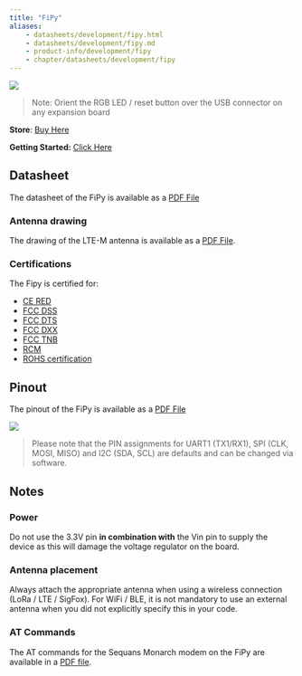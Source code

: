```yaml
---
title: "FiPy"
aliases:
    - datasheets/development/fipy.html
    - datasheets/development/fipy.md
    - product-info/development/fipy
    - chapter/datasheets/development/fipy
---
```


![](/gitbook/assets/fipy-1.png)

> Note: Orient the RGB LED / reset button over the USB connector on any expansion board



**Store**: [Buy Here](https://pycom.io/product/fipy/)

**Getting Started:** [Click Here](/gettingstarted/)


## Datasheet

The datasheet of the FiPy is available as a [PDF File](/gitbook/assets/specsheets/Pycom_002_Specsheets_FiPy_v2.pdf)

### Antenna drawing
The drawing of the LTE-M antenna is available as a [PDF File](/gitbook/assets/lte-m-antenna-drawing.pdf).

### Certifications
The Fipy is certified for:
* [CE RED](/gitbook/assets/fipy_c03-b0-red-final.pdf)
* [FCC DSS](/gitbook/assets/pycom-2ajmtfipy01r-fcc-grant-dss.pdf) 
* [FCC DTS](/gitbook/assets/pycom-2ajmtfipy01r-fcc-grant-dts.pdf) 
* [FCC DXX](/gitbook/assets/pycom-2ajmtfipy01r-fcc-grant-dxx.pdf) 
* [FCC TNB](/gitbook/assets/pycom-2ajmtfipy01r-fcc-grant-tnb.pdf)
* [RCM](/gitbook/assets/RCM-FIPY.zip)
* [ROHS certification](/gitbook/assets/RoHs_declarations/RoHS-for-FiPy(8217-00091P)-20190523.pdf)

## Pinout

The pinout of the FiPy is available as a [PDF File](/gitbook/assets/fipy-pinout.pdf)

![](/gitbook/assets/fipy-pinout.png)

> Please note that the PIN assignments for UART1 (TX1/RX1), SPI (CLK, MOSI, MISO) and I2C (SDA, SCL) are defaults and can be changed via software.

## Notes

### Power
Do not use the 3.3V pin **in combination with** the Vin pin to supply the device as this will damage the voltage regulator on the board.

### Antenna placement
Always attach the appropriate antenna when using a wireless connection (LoRa / LTE / SigFox). For WiFi / BLE, it is not mandatory to use an external antenna when you did not explicitly specify this in your code.


### AT Commands

The AT commands for the Sequans Monarch modem on the FiPy are available in a [PDF file](/gitbook/assets/Monarch-LR5110-ATCmdRefMan-rev6_noConfidential.pdf).
